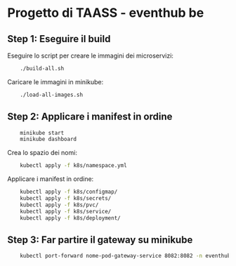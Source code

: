 # Progetto di TAASS - eventhub be


## Step 1: Eseguire il build

Eseguire lo script per creare le immagini dei microservizi:

```bash
    ./build-all.sh
```

Caricare le immagini in minikube:

```bash
    ./load-all-images.sh
```

## Step 2: Applicare i manifest in ordine

```bash
    minikube start
    minikube dashboard
```

Crea lo spazio dei nomi:

```bash
    kubectl apply -f k8s/namespace.yml
```

Applicare i manifest in ordine:

```bash
    kubectl apply -f k8s/configmap/
    kubectl apply -f k8s/secrets/
    kubectl apply -f k8s/pvc/
    kubectl apply -f k8s/service/
    kubectl apply -f k8s/deployment/
```

## Step 3: Far partire il gateway su minikube

```bash
    kubectl port-forward nome-pod-gateway-service 8082:8082 -n eventhub
```
